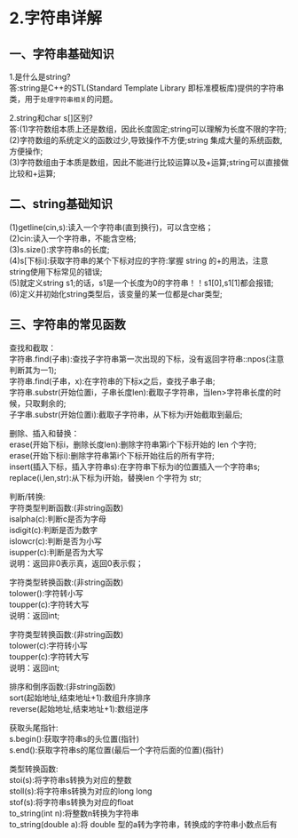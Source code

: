 # 2.字符串详解

## 一、字符串基础知识
1.是什么是string?<br/> 
答:string是C++的STL(Standard Template Library 即标准模板库)提供的字符串类，用于`处理字符串相关`的问题。<br/>

2.string和char s[]区别? <br/>
答:(1)字符数组本质上还是数组，因此长度固定;string可以理解为长度不限的字符;<br/>
(2)字符数组的系统定义的函数过少,导致操作不方便;string 集成大量的系统函数,方便操作;<br/>
(3)字符数组由于本质是数组，因此不能进行比较运算以及+运算;string可以直接做比较和+运算;<br/>

## 二、string基础知识
(1)getline(cin,s):读入一个字符串(直到换行)，可以含空格；<br/>
(2)cin:读入一个字符串，不能含空格;<br/>
(3)s.size():求字符串s的长度;<br/>
(4)s[下标i]:获取字符串的某个下标对应的字符:掌握 string 的+的用法，注意string使用下标常见的错误;<br/>
(5)就定义string s1;的话，s1是一个长度为0的字符串！！s1[0],s1[1]都会报错;<br/>
(6)定义并初始化string类型后，该变量的某一位都是char类型;<br/>

## 三、字符串的常见函数
查找和截取：<br/>
字符串.find(子串):查找子字符串第一次出现的下标，没有返回字符串::npos(注意判断其为一1);<br/>
字符串.find(子串，x):在字符串的下标x之后，查找子串子串;<br/>
字符串.substr(开始位置i，子串长度len):截取子字符串，当len>字符串长度的时候，只取剩余的;<br/>
子字串.substr(开始位置i):截取子字符串，从下标为i开始截取到最后;<br/>

删除、插入和替换：<br/>
erase(开始下标i，删除长度len):删除字符串第i个下标开始的 len 个字符;<br/>
erase(开始下标i):删除字符串第i个下标开始往后的所有字符;<br/>
insert(插入下标，插入字符串s):在字符串下标为i的位置插入一个字符串s;<br/>
replace(i,len,str):从下标为i开始，替换len 个字符为 str;<br/>

判断/转换:<br/>
字符类型判断函数:(非string函数)<br/>
isalpha(c):判断c是否为字母<br/>
isdigit(c):判断是否为数字<br/>
islowcr(c):判断是否为小写<br/>
isupper(c):判断是否为大写<br/>
说明：返回非0表示真，返回0表示假；<br/>

字符类型转换函数:(非string函数)<br/>
tolower():字符转小写<br/>
toupper(c):字符转大写<br/>
说明：返回int;<br/>

字符类型转换函数:(非string函数)<br/>
tolower(c):字符转小写<br/>
toupper(c):字符转大写<br/>
说明：返回int;<br/>

排序和倒序函数:(非string函数)<br/>
sort(起始地址,结束地址+1):数组升序排序<br/>
reverse(起始地址,结束地址+1):数组逆序<br/>

获取头尾指针:<br/>
s.begin():获取字符串s的头位置(指针)<br/>
s.end():获取字符串s的尾位置(最后一个字符后面的位置)(指针)<br/>

类型转换函数:<br/>
stoi(s):将字符串s转换为对应的整数<br/>
stoll(s):将字符串s转换为对应的long long<br/>
stof(s):将字符串s转换为对应的float<br/>
to_string(int n):将整数n转换为字符串<br/>
to_string(double a):将 double 型的a转为字符串，转换成的字符串小数点后有







